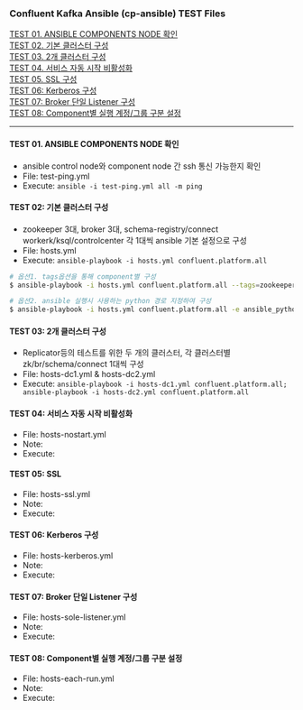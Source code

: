 
### Confluent Kafka Ansible (cp-ansible) TEST Files  

[TEST 01. ANSIBLE COMPONENTS NODE 확인](#test-01-ansible-components-node-확인)  
[TEST 02. 기본 클러스터 구성](#test-02-기본-클러스터-구성)  
[TEST 03. 2개 클러스터 구성](#test-03-2개-클러스터-구성)  
[TEST 04. 서비스 자동 시작 비활성화](#test-04-서비스-자동-시작-비활성화)  
[TEST 05. SSL 구성](#test-05-ssl-구성)  
[TEST 06: Kerberos 구성](#test-06-kerberos-구성)  
[TEST 07: Broker 단일 Listener 구성](#test-07-broker-단일-listener-구성)  
[TEST 08: Component별 실행 계정/그룹 구분 설정](#test-08-Component별-실행-계정/그룹-구분-설정)  

---------------------------------------------

#### TEST 01. ANSIBLE COMPONENTS NODE 확인
- ansible control node와 component node 간 ssh 통신 가능한지 확인  
- File: test-ping.yml  
- Execute: `ansible -i test-ping.yml all -m ping`   

#### TEST 02: 기본 클러스터 구성
- zookeeper 3대, broker 3대, schema-registry/connect workerk/ksql/controlcenter 각 1대씩 ansible 기본 설정으로 구성 
- File: hosts.yml   
- Execute: `ansible-playbook -i hosts.yml confluent.platform.all`  
```bash
# 옵션1. tags옵션을 통해 component별 구성
$ ansible-playbook -i hosts.yml confluent.platform.all --tags=zookeeper  

# 옵션2. ansible 실행시 사용하는 python 경로 지정하여 구성 
$ ansible-playbook -i hosts.yml confluent.platform.all -e ansible_python_interpreter=/usr/bin/python3
```

#### TEST 03: 2개 클러스터 구성 
- Replicator등의 테스트를 위한 두 개의 클러스터, 각 클러스터별 zk/br/schema/connect 1대씩 구성
- File: hosts-dc1.yml & hosts-dc2.yml  
- Execute: `ansible-playbook -i hosts-dc1.yml confluent.platform.all; ansible-playbook -i hosts-dc2.yml confluent.platform.all`  

#### TEST 04: 서비스 자동 시작 비활성화  
- File: hosts-nostart.yml   
- Note:  
- Execute:   

#### TEST 05: SSL   
- File: hosts-ssl.yml  
- Note:  
- Execute:   

#### TEST 06: Kerberos 구성  
- File: hosts-kerberos.yml  
- Note:   
- Execute:   

#### TEST 07: Broker 단일 Listener 구성  
- File: hosts-sole-listener.yml  
- Note:  
- Execute:   

#### TEST 08: Component별 실행 계정/그룹 구분 설정   
- File: hosts-each-run.yml   
- Note:  
- Execute:   
  
